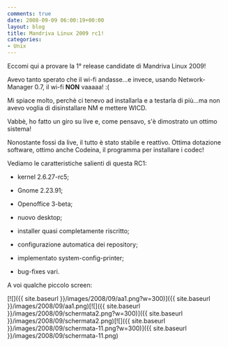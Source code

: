 ```yaml
---
comments: true
date: 2008-09-09 06:00:19+00:00
layout: blog
title: Mandriva Linux 2009 rc1!
categories:
- Unix
---
```


Eccomi qui a provare la 1° release candidate di Mandriva Linux 2009!

Avevo tanto sperato che il wi-fi andasse...e invece, usando Network-Manager 0.7, il wi-fi **NON** vaaaaa! :(

Mi spiace molto, perchè ci tenevo ad installarla e a testarla di più...ma non avevo voglia di disinstallare NM e mettere WICD.

Vabbè, ho fatto un giro su live e, come pensavo, s'è dimostrato un ottimo sistema!

Nonostante fossi da live, il tutto è stato stabile e reattivo. Ottima dotazione software, ottimo anche Codeina, il programma per installare i codec!

Vediamo le caratteristiche salienti di questa RC1:



	
  * kernel 2.6.27-rc5;

	
  * Gnome 2.23.91;

	
  * Openoffice 3-beta;

	
  * nuovo desktop;

	
  * installer quasi completamente riscritto;

	
  * configurazione automatica dei repository;

	
  * implementato system-config-printer;

	
  * bug-fixes vari.


A voi qualche piccolo screen:

[![]({{ site.baseurl }}/images/2008/09/aa1.png?w=300)]({{ site.baseurl }}/images/2008/09/aa1.png)[![]({{ site.baseurl }}/images/2008/09/schermata2.png?w=300)]({{ site.baseurl }}/images/2008/09/schermata2.png)[![]({{ site.baseurl }}/images/2008/09/schermata-11.png?w=300)]({{ site.baseurl }}/images/2008/09/schermata-11.png)
